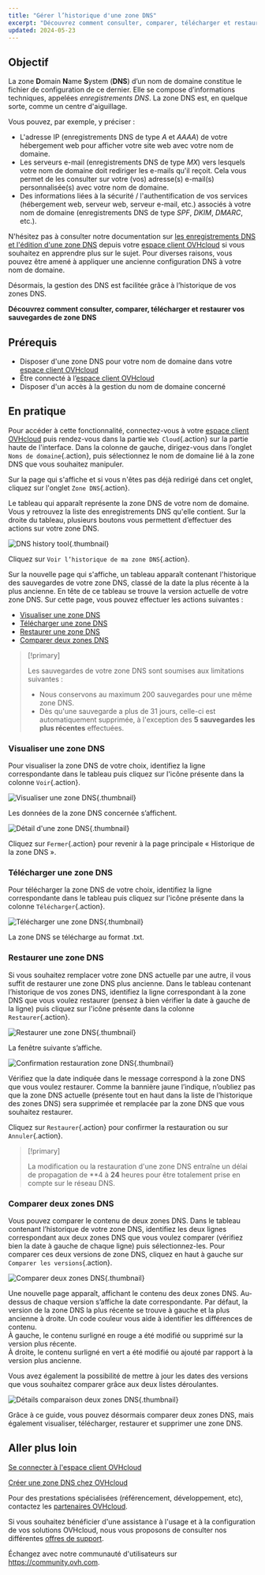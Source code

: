 ```yaml
---
title: "Gérer l’historique d'une zone DNS"
excerpt: "Découvrez comment consulter, comparer, télécharger et restaurer vos sauvegardes de zone DNS"
updated: 2024-05-23
---
```


## Objectif

La zone **D**omain **N**ame **S**ystem (**DNS**) d’un nom de domaine constitue le fichier de configuration de ce dernier. Elle se compose d’informations techniques, appelées *enregistrements DNS*. La zone DNS est, en quelque sorte, comme un centre d'aiguillage.

Vous pouvez, par exemple, y préciser :

- L'adresse IP (enregistrements DNS de type *A* et *AAAA*) de votre hébergement web pour afficher votre site web avec votre nom de domaine.
- Les serveurs e-mail (enregistrements DNS de type *MX*) vers lesquels votre nom de domaine doit rediriger les e-mails qu'il reçoit. Cela vous permet de les consulter sur votre (vos) adresse(s) e-mail(s) personnalisée(s) avec votre nom de domaine.
- Des informations liées à la sécurité / l'authentification de vos services (hébergement web, serveur web, serveur e-mail, etc.)  associés à votre nom de domaine (enregistrements DNS de type *SPF*, *DKIM*, *DMARC*, etc.).

N'hésitez pas à consulter notre documentation sur [les enregistrements DNS et l'édition d'une zone DNS](/pages/web_cloud/domains/dns_zone_edit) depuis votre [espace client OVHcloud](/links/manager) si vous souhaitez en apprendre plus sur le sujet.
Pour diverses raisons, vous pouvez être amené à appliquer une ancienne configuration DNS à votre nom de domaine.

Désormais, la gestion des DNS est facilitée grâce à l’historique de vos zones DNS.

**Découvrez comment consulter, comparer, télécharger et restaurer vos sauvegardes de zone DNS**

## Prérequis

- Disposer d'une zone DNS pour votre nom de domaine dans votre [espace client OVHcloud](/links/manager)
- Être connecté à l’[espace client OVHcloud](/links/manager)
- Disposer d'un accès à la gestion du nom de domaine concerné

## En pratique

Pour accéder à cette fonctionnalité, connectez-vous à votre [espace client OVHcloud](/links/manager) puis rendez-vous dans la partie `Web Cloud`{.action} sur la partie haute de l'interface. Dans la colonne de gauche, dirigez-vous dans l’onglet `Noms de domaine`{.action}, puis sélectionnez le nom de domaine lié à la zone DNS que vous souhaitez manipuler.

Sur la page qui s'affiche et si vous n'êtes pas déjà redirigé dans cet onglet, cliquez sur l'onglet `Zone DNS`{.action}.

Le tableau qui apparaît représente la zone DNS de votre nom de domaine. Vous y retrouvez la liste des enregistrements DNS qu'elle contient. Sur la droite du tableau, plusieurs boutons vous permettent d’effectuer des actions sur votre zone DNS. 

![DNS history tool](images/dns-zone-history.png){.thumbnail}

Cliquez sur `Voir l’historique de ma zone DNS`{.action}. 

Sur la nouvelle page qui s'affiche, un tableau apparaît contenant l'historique des sauvegardes de votre zone DNS, classé de la date la plus récente à la plus ancienne. En tête de ce tableau se trouve la version actuelle de votre zone DNS. Sur cette page, vous pouvez effectuer les actions suivantes :

- [Visualiser une zone DNS](#view)
- [Télécharger une zone DNS](#download)
- [Restaurer une zone DNS](#restore)
- [Comparer deux zones DNS](#compare)

> [!primary]
>
> Les sauvegardes de votre zone DNS sont soumises aux limitations suivantes :
>
> - Nous conservons au maximum 200 sauvegardes pour une même zone DNS.
> - Dès qu'une sauvegarde a plus de 31 jours, celle-ci est automatiquement supprimée, à l'exception des **5 sauvegardes les plus récentes** effectuées.
>

### Visualiser une zone DNS <a name="view"></a>

Pour visualiser la zone DNS de votre choix, identifiez la ligne correspondante dans le tableau puis cliquez sur l'icône présente dans la colonne `Voir`{.action}.

![Visualiser une zone DNS](images/visualize-dns-eyes.png){.thumbnail}

Les données de la zone DNS concernée s’affichent.

![Détail d'une zone DNS](images/details-dns-zone.png){.thumbnail}

Cliquez sur `Fermer`{.action} pour revenir à la page principale « Historique de la zone DNS ».

### Télécharger une zone DNS <a name="download"></a>

Pour télécharger la zone DNS de votre choix, identifiez la ligne correspondante dans le tableau puis cliquez sur l'icône présente dans la colonne `Télécharger`{.action}.

![Télécharger une zone DNS](images/download-dns-zone.png){.thumbnail}

La zone DNS se télécharge au format .txt.

### Restaurer une zone DNS <a name="restore"></a>

Si vous souhaitez remplacer votre zone DNS actuelle par une autre, il vous suffit de restaurer une zone DNS plus ancienne. Dans le tableau contenant l’historique de vos zones DNS, identifiez la ligne correspondant à la zone DNS que vous voulez restaurer (pensez à bien vérifier la date à gauche de la ligne) puis cliquez sur l'icône présente dans la colonne `Restaurer`{.action}.

![Restaurer une zone DNS](images/restore-dns-zone.png){.thumbnail}

La fenêtre suivante s’affiche.

![Confirmation restauration zone DNS](images/confirmation-restore-dns-zone.png){.thumbnail}

Vérifiez que la date indiquée dans le message correspond à la zone DNS que vous voulez restaurer. Comme la bannière jaune l’indique, n’oubliez pas que la zone DNS actuelle (présente tout en haut dans la liste de l’historique des zones DNS) sera supprimée et remplacée par la zone DNS que vous souhaitez restaurer.

Cliquez sur `Restaurer`{.action} pour confirmer la restauration ou sur `Annuler`{.action}.

> [!primary]
>
> La modification ou la restauration d'une zone DNS entraîne un délai de propagation de **4 à **24** heures pour être totalement prise en compte sur le réseau DNS.
>

### Comparer deux zones DNS <a name="compare"></a>

Vous pouvez comparer le contenu de deux zones DNS. Dans le tableau contenant l’historique de votre zone DNS, identifiez les deux lignes correspondant aux deux zones DNS que vous voulez comparer (vérifiez bien la date à gauche de chaque ligne) puis sélectionnez-les. Pour comparer ces deux versions de zone DNS, cliquez en haut à gauche sur `Comparer les versions`{.action}.

![Comparer deux zones DNS](images/compare-two-dns-zone.png){.thumbnail}

Une nouvelle page apparaît, affichant le contenu des deux zones DNS. Au-dessus de chaque version s’affiche la date correspondante. Par défaut, la version de la zone DNS la plus récente se trouve à gauche et la plus ancienne à droite. Un code couleur vous aide à identifier les différences de contenu.<br>
À gauche, le contenu surligné en rouge a été modifié ou supprimé sur la version plus récente.<br>
À droite, le contenu surligné en vert a été modifié ou ajouté par rapport à la version plus ancienne. 

Vous avez également la possibilité de mettre à jour les dates des versions que vous souhaitez comparer grâce aux deux listes déroulantes.

![Détails comparaison deux zones DNS](images/compare-dns-zone-details.png){.thumbnail}

Grâce à ce guide, vous pouvez désormais comparer deux zones DNS, mais également visualiser, télécharger, restaurer et supprimer une zone DNS.

## Aller plus loin

[Se connecter à l'espace client OVHcloud](/pages/account_and_service_management/account_information/ovhcloud-account-login)

[Créer une zone DNS chez OVHcloud](/pages/web_cloud/domains/dns_zone_create)

Pour des prestations spécialisées (référencement, développement, etc), contactez les [partenaires OVHcloud](/links/partner).

Si vous souhaitez bénéficier d'une assistance à l'usage et à la configuration de vos solutions OVHcloud, nous vous proposons de consulter nos différentes [offres de support](/links/support).

Échangez avec notre communauté d'utilisateurs sur <https://community.ovh.com>.